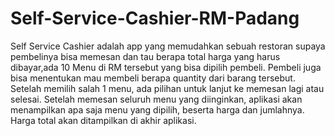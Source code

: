 # Self-Service-Cashier-RM-Padang
Self Service Cashier adalah app yang memudahkan sebuah restoran supaya pembelinya bisa memesan dan tau berapa total harga yang harus dibayar,ada 10 Menu di RM tersebut yang bisa dipilih pembeli. Pembeli juga bisa menentukan mau membeli berapa quantity dari barang tersebut. Setelah memilih salah 1 menu, ada pilihan untuk lanjut ke memesan lagi atau selesai. Setelah memesan seluruh menu yang diinginkan, aplikasi akan menampilkan apa saja menu yang dipilih, beserta harga dan jumlahnya. Harga total akan ditampilkan di akhir aplikasi.

